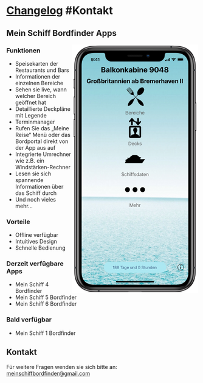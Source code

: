 # [Changelog](./changelog.html)   #Kontakt


## Mein Schiff Bordfinder Apps

<img src="websiteImageScreenshotMain.png" alt="hi" class="inline" height="654" width="331" align="right"/>

### Funktionen

- Speisekarten der Restaurants und Bars
- Informationen der einzelnen Bereiche
- Sehen sie live, wann welcher Bereich geöffnet hat
- Detaillierte Deckpläne mit Legende
- Terminmanager
- Rufen Sie das „Meine Reise“ Menü oder das Bordportal direkt von der App aus auf
- Integrierte Umrechner wie z.B. ein Windstärken-Rechner
- Lesen sie sich spannende Informationen über das Schiff durch
- Und noch vieles mehr...

### Vorteile

- Offline verfügbar
- Intuitives Design
- Schnelle Bedienung

### Derzeit verfügbare Apps

- Mein Schiff 4 Bordfinder  
- Mein Schiff 5 Bordfinder
- Mein Schiff 6 Bordfinder

### Bald verfügbar

- Mein Schiff 1 Bordfinder


## Kontakt

Für weitere Fragen wenden sie sich bitte an: <meinschiffbordfinder@gmail.com>

